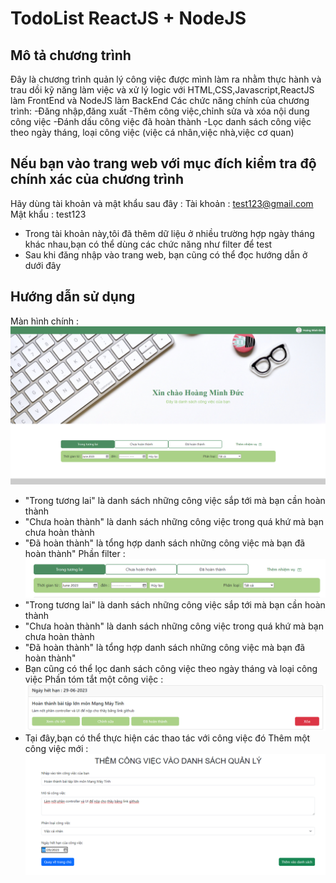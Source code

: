 # TodoList ReactJS + NodeJS

## Mô tả chương trình

Đây là chương trình quản lý công việc được mình làm ra nhằm thực hành và trau dồi kỹ năng làm việc và xử lý logic với HTML,CSS,Javascript,ReactJS làm FrontEnd và NodeJS làm BackEnd
Các chức năng chính của chương trình:
-Đăng nhập,đăng xuất
-Thêm công việc,chỉnh sửa và xóa nội dung công việc
-Đánh dấu công việc đã hoàn thành
-Lọc danh sách công việc theo ngày tháng, loại công việc (việc cá nhân,việc nhà,việc cơ quan)

## Nếu bạn vào trang web với mục đích kiểm tra độ chính xác của chương trình

Hãy dùng tài khoản và mật khẩu sau đây :
Tài khoản : test123@gmail.com
Mật khẩu : test123

-   Trong tài khoản này,tôi đã thêm dữ liệu ở nhiều trường hợp ngày tháng khác nhau,bạn có thể dùng các chức năng như filter để test
-   Sau khi đăng nhập vào trang web, bạn cũng có thể đọc hướng dẫn ở dưới đây

## Hướng dẫn sử dụng

Màn hình chính :
![](./readme/giao_dien_chinh.png)

-   "Trong tương lai" là danh sách những công việc sắp tới mà bạn cần hoàn thành
-   "Chưa hoàn thành" là danh sách những công việc trong quá khứ mà bạn chưa hoàn thành
-   "Đã hoàn thành" là tổng hợp danh sách những công việc mà bạn đã hoàn thành"
    Phần filter :
    ![](./readme/filter.png)
-   "Trong tương lai" là danh sách những công việc sắp tới mà bạn cần hoàn thành
-   "Chưa hoàn thành" là danh sách những công việc trong quá khứ mà bạn chưa hoàn thành
-   "Đã hoàn thành" là tổng hợp danh sách những công việc mà bạn đã hoàn thành"
-   Bạn cũng có thể lọc danh sách công việc theo ngày tháng và loại công việc
    Phần tóm tắt một công việc :
    ![](./readme/component.png)
-   Tại đây,bạn có thể thực hiện các thao tác với công việc đó
    Thêm một công việc mới :
    ![](./readme/add_component.png)

